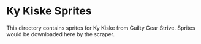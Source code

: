 # Ky Kiske Sprites

This directory contains sprites for Ky Kiske from Guilty Gear Strive.
Sprites would be downloaded here by the scraper.

